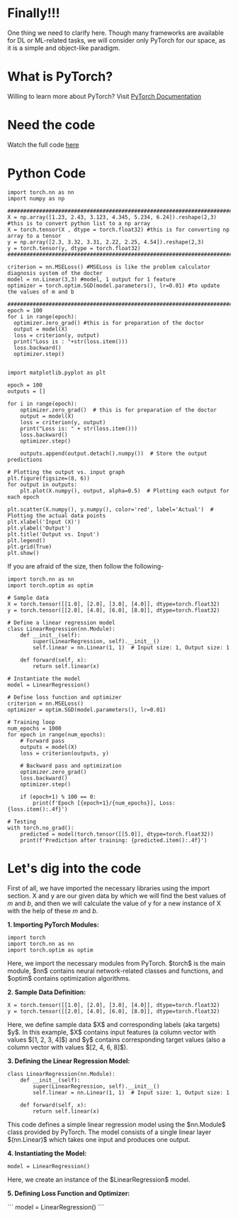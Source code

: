 # Finally!!!
<p>One thing we need to clarify here. Though many frameworks are available for DL or ML-related tasks, we will consider only PyTorch for our space, as it is a simple and object-like paradigm.</p>

# What is PyTorch?
Willing to learn more about PyTorch? Visit <a href='https://pytorch.org/docs/stable/index.html'>PyTorch Documentation</a>

# Need the code
Watch the full code <a href='https://github.com/Nasim-Ahmed71/Deep-Learning-Easy-Learn/blob/main/Introduction%20to%20ML/1.Basic%20ML/Codes/Basic_ML_Linear_Regression.ipynb'>here</a>

# Python Code
```import torch
import torch.nn as nn
import numpy as np

########################################################################################
X = np.array([1.23, 2.43, 3.123, 4.345, 5.234, 6.24]).reshape(2,3) #this is to convert python list to a np array
X = torch.tensor(X , dtype = torch.float32) #this is for converting np array to a tensor
y = np.array([2.3, 3.32, 3.31, 2.22, 2.25, 4.54]).reshape(2,3)
y = torch.tensor(y, dtype = torch.float32)
########################################################################################

criterion = nn.MSELoss() #MSELoss is like the problem calculator diagnosis system of the docter
model = nn.Linear(3,3) #model, 1 output for 1 feature
optimizer = torch.optim.SGD(model.parameters(), lr=0.01) #to update the values of m and b

########################################################################################
epoch = 100
for i in range(epoch):
  optimizer.zero_grad() #this is for preparation of the doctor
  output = model(X)
  loss = criterion(y, output)
  print("Loss is : "+str(loss.item()))
  loss.backward()
  optimizer.step()


import matplotlib.pyplot as plt

epoch = 100
outputs = []

for i in range(epoch):
    optimizer.zero_grad()  # this is for preparation of the doctor
    output = model(X)
    loss = criterion(y, output)
    print("Loss is: " + str(loss.item()))
    loss.backward()
    optimizer.step()

    outputs.append(output.detach().numpy())  # Store the output predictions

# Plotting the output vs. input graph
plt.figure(figsize=(8, 6))
for output in outputs:
    plt.plot(X.numpy(), output, alpha=0.5)  # Plotting each output for each epoch

plt.scatter(X.numpy(), y.numpy(), color='red', label='Actual')  # Plotting the actual data points
plt.xlabel('Input (X)')
plt.ylabel('Output')
plt.title('Output vs. Input')
plt.legend()
plt.grid(True)
plt.show()
```

If you are afraid of the size, then follow the following-
```import torch
import torch.nn as nn
import torch.optim as optim

# Sample data
X = torch.tensor([[1.0], [2.0], [3.0], [4.0]], dtype=torch.float32)
y = torch.tensor([[2.0], [4.0], [6.0], [8.0]], dtype=torch.float32)

# Define a linear regression model
class LinearRegression(nn.Module):
    def __init__(self):
        super(LinearRegression, self).__init__()
        self.linear = nn.Linear(1, 1)  # Input size: 1, Output size: 1

    def forward(self, x):
        return self.linear(x)

# Instantiate the model
model = LinearRegression()

# Define loss function and optimizer
criterion = nn.MSELoss()
optimizer = optim.SGD(model.parameters(), lr=0.01)

# Training loop
num_epochs = 1000
for epoch in range(num_epochs):
    # Forward pass
    outputs = model(X)
    loss = criterion(outputs, y)
    
    # Backward pass and optimization
    optimizer.zero_grad()
    loss.backward()
    optimizer.step()
    
    if (epoch+1) % 100 == 0:
        print(f'Epoch [{epoch+1}/{num_epochs}], Loss: {loss.item():.4f}')

# Testing
with torch.no_grad():
    predicted = model(torch.tensor([[5.0]], dtype=torch.float32))
    print(f'Prediction after training: {predicted.item():.4f}')
```


# Let's dig into the code
First of all, we have imported the necessary libraries using the import section. X and y are our given data by which we will find the best values of $m$ and $b$, and then we will calculate the value of y for a new instance of X with the help of these $m$ and $b$.
<b><p>1. Importing PyTorch Modules: </p></b>
```
import torch
import torch.nn as nn
import torch.optim as optim
```
<p>Here, we import the necessary modules from PyTorch. $torch$ is the main module, $nn$ contains neural network-related classes and functions, and $optim$ contains optimization algorithms.</p>

<b><p>2. Sample Data Definition:</p></b>
```
X = torch.tensor([[1.0], [2.0], [3.0], [4.0]], dtype=torch.float32)
y = torch.tensor([[2.0], [4.0], [6.0], [8.0]], dtype=torch.float32)
```
<p>Here, we define sample data $X$ and corresponding labels (aka targets) $y$. In this example, $X$ contains input features (a column vector with values $[1, 2, 3, 4]$) and $y$ contains corresponding target values (also a column vector with values $[2, 4, 6, 8]$).</p>

<b><p>3. Defining the Linear Regression Model:</p></b>
```
class LinearRegression(nn.Module):
    def __init__(self):
        super(LinearRegression, self).__init__()
        self.linear = nn.Linear(1, 1)  # Input size: 1, Output size: 1

    def forward(self, x):
        return self.linear(x)
```
<p>This code defines a simple linear regression model using the $nn.Module$ class provided by PyTorch. The model consists of a single linear layer $(nn.Linear)$ which takes one input and produces one output.</p>

<b><p>4. Instantiating the Model:</p></b>
```
model = LinearRegression()
```
<p>Here, we create an instance of the $LinearRegression$ model.</p>
<b><p>5. Defining Loss Function and Optimizer:</p></b>
```
model = LinearRegression()
```

